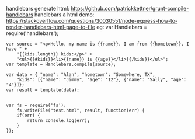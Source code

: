 handlebars generate html:  https://github.com/patrickkettner/grunt-compile-handlebars
handlebars a html demo: https://stackoverflow.com/questions/30030551/node-express-how-to-render-handlebars-html-page-to-file
  eg:
    var Handlebars = require('handlebars');

    var source = "<p>Hello, my name is {{name}}. I am from {{hometown}}. I have " +
        "{{kids.length}} kids:</p>" +
        "<ul>{{#kids}}<li>{{name}} is {{age}}</li>{{/kids}}</ul>";
    var template = Handlebars.compile(source);

    var data = { "name": "Alan", "hometown": "Somewhere, TX",
        "kids": [{"name": "Jimmy", "age": "12"}, {"name": "Sally", "age": "4"}]};
    var result = template(data);


    var fs = require('fs');
        fs.writeFile("test.html", result, function(err) {
        if(err) {
            return console.log(err);
        }
    });

